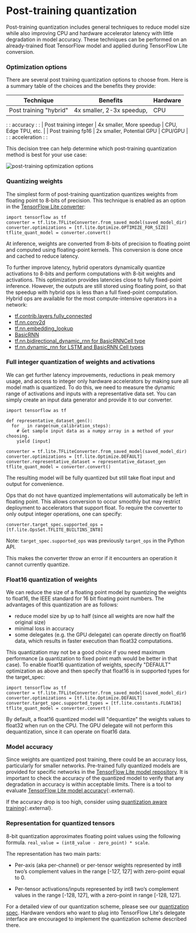 # Post-training quantization

Post-training quantization includes general techniques to reduce model size
while also improving CPU and hardware accelerator latency with little
degradation in model accuracy. These techniques can be performed on an
already-trained float TensorFlow model and applied during TensorFlow Lite
conversion.

### Optimization options

There are several post training quantization options to choose from. Here is a
summary table of the choices and the benefits they provide:

| Technique              | Benefits                  | Hardware            |
| ---------------------- | ------------------------- | ------------------- |
| Post training "hybrid" | 4x smaller, 2-3x speedup, | CPU                 |
:                        : accuracy                  :                     :
| Post training integer  | 4x smaller, More speedup  | CPU, Edge TPU, etc. |
| Post training fp16     | 2x smaller, Potential GPU | CPU/GPU             |
:                        : acceleration              :                     :

This decision tree can help determine which post-training quantization method is
best for your use case:

![post-training optimization options](images/optimization.jpg)

### Quantizing weights

The simplest form of post-training quantization quantizes weights from floating
point to 8-bits of precision. This technique is enabled as an option in the
[TensorFlow Lite converter](../convert/):

```
import tensorflow as tf
converter = tf.lite.TFLiteConverter.from_saved_model(saved_model_dir)
converter.optimizations = [tf.lite.Optimize.OPTIMIZE_FOR_SIZE]
tflite_quant_model = converter.convert()
```

At inference, weights are converted from 8-bits of precision to floating point and
computed using floating-point kernels. This conversion is done once and cached to reduce latency.

To further improve latency, hybrid operators dynamically quantize activations to 8-bits and
perform computations with 8-bit weights and activations. This optimization provides latencies
close to fully fixed-point inference. However, the outputs are still stored using
floating point, so that the speedup with hybrid ops is less than a full fixed-point computation.
Hybrid ops are available for the most compute-intensive operators in a network:

*  [tf.contrib.layers.fully_connected](https://www.tensorflow.org/api_docs/python/tf/contrib/layers/fully_connected)
*  [tf.nn.conv2d](https://www.tensorflow.org/api_docs/python/tf/nn/conv2d)
*  [tf.nn.embedding_lookup](https://www.tensorflow.org/api_docs/python/tf/nn/embedding_lookup)
*  [BasicRNN](https://www.tensorflow.org/api_docs/python/tf/contrib/rnn/BasicRNNCell)
*  [tf.nn.bidirectional_dynamic_rnn for BasicRNNCell type](https://www.tensorflow.org/api_docs/python/tf/nn/bidirectional_dynamic_rnn)
*  [tf.nn.dynamic_rnn for LSTM and BasicRNN Cell types](https://www.tensorflow.org/api_docs/python/tf/nn/dynamic_rnn)

### Full integer quantization of weights and activations

We can get further latency improvements, reductions in peak memory usage, and
access to integer only hardware accelerators by making sure all model math is
quantized. To do this, we need to measure the dynamic range of activations and
inputs with a representative data set. You can simply create an input data
generator and provide it to our converter.

```
import tensorflow as tf

def representative_dataset_gen():
  for _ in range(num_calibration_steps):
    # Get sample input data as a numpy array in a method of your choosing.
    yield [input]

converter = tf.lite.TFLiteConverter.from_saved_model(saved_model_dir)
converter.optimizations = [tf.lite.Optimize.DEFAULT]
converter.representative_dataset = representative_dataset_gen
tflite_quant_model = converter.convert()
```

The resulting model will be fully quantized but still take float input and
output for convenience.

Ops that do not have quantized implementations will automatically be left in
floating point. This allows conversion to occur smoothly but may restrict
deployment to accelerators that support float. To require the converter to only
output integer operations, one can specify:

```
converter.target_spec.supported_ops = [tf.lite.OpsSet.TFLITE_BUILTINS_INT8]
```

Note: `target_spec.supported_ops` was previously `target_ops` in the Python API.

This makes the converter throw an error if it encounters an operation it cannot
currently quantize.

### Float16 quantization of weights

We can reduce the size of a floating point model by quantizing the weights to
float16, the IEEE standard for 16 bit floating point numbers. The advantages of
this quantization are as follows:

-   reduce model size by up to half (since all weights are now half the original
    size)
-   minimal loss in accuracy
-   some delegates (e.g. the GPU delegate) can operate directly on float16 data,
    which results in faster execution than float32 computations.

This quantization may not be a good choice if you need maximum performance (a
quantization to fixed point math would be better in that case). To enable
float16 quantization of weights, specify "DEFAULT" optimization as above and
then specify that float16 is in supported types for the target_spec:

```
import tensorflow as tf
converter = tf.lite.TFLiteConverter.from_saved_model(saved_model_dir)
converter.optimizations = [tf.lite.Optimize.DEFAULT]
converter.target_spec.supported_types = [tf.lite.constants.FLOAT16]
tflite_quant_model = converter.convert()
```

By default, a float16 quantized model will "dequantize" the weights values to
float32 when run on the CPU. The GPU delegate will not perform this
dequantization, since it can operate on float16 data.

### Model accuracy

Since weights are quantized post training, there could be an accuracy loss,
particularly for smaller networks. Pre-trained fully quantized models are
provided for specific networks in the
[TensorFlow Lite model repository](../models/). It is important to check the
accuracy of the quantized model to verify that any degradation in accuracy is
within acceptable limits. There is a tool to evaluate
[TensorFlow Lite model accuracy](https://github.com/uve/tensorflow/blob/master/tensorflow/lite/tools/accuracy/README.md){:.external}.

If the accuracy drop is too high, consider using
[quantization aware training](https://github.com/uve/tensorflow/tree/r1.13/tensorflow/contrib/quantize){:.external}.

### Representation for quantized tensors

8-bit quantization approximates floating point values using the following
formula. `real_value = (int8_value - zero_point) * scale`.

The representation has two main parts:

*   Per-axis (aka per-channel) or per-tensor weights represented by int8 two’s
    complement values in the range [-127, 127] with zero-point equal to 0.

*   Per-tensor activations/inputs represented by int8 two’s complement values in
    the range [-128, 127], with a zero-point in range [-128, 127].

For a detailed view of our quantization scheme, please see our
[quantization spec](./quantization_spec.md). Hardware vendors who want to plug
into TensorFlow Lite's delegate interface are encouraged to implement the
quantization scheme described there.
